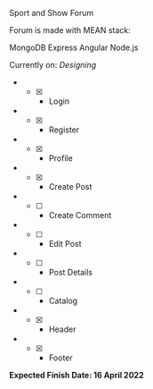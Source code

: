 Sport and Show Forum

Forum is made with MEAN stack:

MongoDB
Express
Angular
Node.js

Currently on: *Designing*
* - [x] - Login
* - [x] - Register
* - [x] - Profile
* - [x] - Create Post
* - [ ] - Create Comment
* - [ ] - Edit Post
* - [ ] - Post Details
* - [ ] - Catalog
* - [x] - Header
* - [x] - Footer

**Expected Finish Date: 16 April 2022**